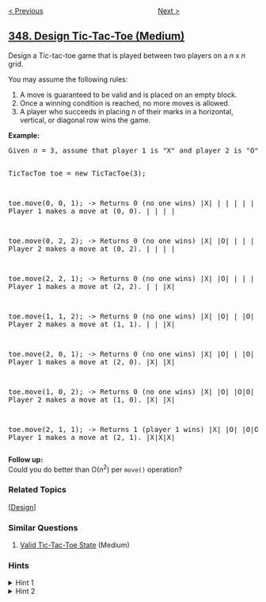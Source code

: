 <!--|This file generated by command(leetcode description); DO NOT EDIT.    |-->
<!--+----------------------------------------------------------------------+-->
<!--|@author    openset <openset.wang@gmail.com>                           |-->
<!--|@link      https://github.com/openset                                 |-->
<!--|@home      https://github.com/openset/leetcode                        |-->
<!--+----------------------------------------------------------------------+-->

[< Previous](../top-k-frequent-elements "Top K Frequent Elements")
　　　　　　　　　　　　　　　　
[Next >](../intersection-of-two-arrays "Intersection of Two Arrays")

## [348. Design Tic-Tac-Toe (Medium)](https://leetcode.com/problems/design-tic-tac-toe "判定井字棋胜负")

<p>Design a Tic-tac-toe game that is played between two players on a <i>n</i> x <i>n</i> grid.
</p>

<p>You may assume the following rules:
<ol>
<li>A move is guaranteed to be valid and is placed on an empty block.</li>
<li>Once a winning condition is reached, no more moves is allowed.</li>
<li>A player who succeeds in placing <i>n</i> of their marks in a horizontal, vertical, or diagonal row wins the game.</li>
</ol>
</p>

<p><b>Example:</b><br />
<pre>
Given <i>n</i> = 3, assume that player 1 is "X" and player 2 is "O" in the board.

TicTacToe toe = new TicTacToe(3);

toe.move(0, 0, 1); -> Returns 0 (no one wins)
|X| | |
| | | |    // Player 1 makes a move at (0, 0).
| | | |

toe.move(0, 2, 2); -> Returns 0 (no one wins)
|X| |O|
| | | |    // Player 2 makes a move at (0, 2).
| | | |

toe.move(2, 2, 1); -> Returns 0 (no one wins)
|X| |O|
| | | |    // Player 1 makes a move at (2, 2).
| | |X|

toe.move(1, 1, 2); -> Returns 0 (no one wins)
|X| |O|
| |O| |    // Player 2 makes a move at (1, 1).
| | |X|

toe.move(2, 0, 1); -> Returns 0 (no one wins)
|X| |O|
| |O| |    // Player 1 makes a move at (2, 0).
|X| |X|

toe.move(1, 0, 2); -> Returns 0 (no one wins)
|X| |O|
|O|O| |    // Player 2 makes a move at (1, 0).
|X| |X|

toe.move(2, 1, 1); -> Returns 1 (player 1 wins)
|X| |O|
|O|O| |    // Player 1 makes a move at (2, 1).
|X|X|X|
</pre>
</p>

<p><b>Follow up:</b><br />
Could you do better than O(<i>n</i><sup>2</sup>) per <code>move()</code> operation?
</p>

### Related Topics
  [[Design](../../tag/design/README.md)]

### Similar Questions
  1. [Valid Tic-Tac-Toe State](../valid-tic-tac-toe-state) (Medium)

### Hints
<details>
<summary>Hint 1</summary>
Could you trade extra space such that <code>move()</code> operation can be done in O(1)?
</details>

<details>
<summary>Hint 2</summary>
You need two arrays: int rows[n], int cols[n], plus two variables: diagonal, anti_diagonal.
</details>
